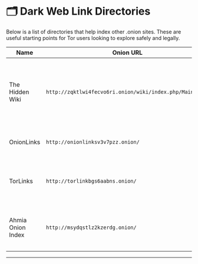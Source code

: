 # 🗂 Dark Web Link Directories

Below is a list of directories that help index other .onion sites. These are useful starting points for Tor users looking to explore safely and legally.

| Name           | Onion URL                                     | Description |
|----------------|-----------------------------------------------|-------------|
| The Hidden Wiki | `http://zqktlwi4fecvo6ri.onion/wiki/index.php/Main_Page` | One of the oldest dark web link directories (often mirrors). Be cautious; not all links are safe. |
| OnionLinks     | `http://onionlinksv3v7pzz.onion/`             | Regularly updated directory of .onion sites. |
| TorLinks       | `http://torlinkbgs6aabns.onion/`              | Categorized links to forums, services, and resources. |
| Ahmia Onion Index | `http://msydqstlz2kzerdg.onion/`           | Tor search engine that also hosts a clean, filtered directory. |

---
